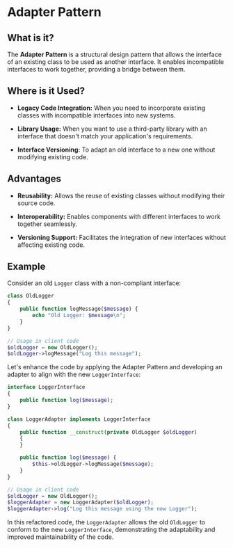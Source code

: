 # Adapter Pattern

## What is it?

The **Adapter Pattern** is a structural design pattern that allows the interface of an existing class to be used as another interface. It enables incompatible interfaces to work together, providing a bridge between them.

## Where is it Used?

- **Legacy Code Integration:** When you need to incorporate existing classes with incompatible interfaces into new systems.

- **Library Usage:** When you want to use a third-party library with an interface that doesn't match your application's requirements.

- **Interface Versioning:** To adapt an old interface to a new one without modifying existing code.

## Advantages

- **Reusability:** Allows the reuse of existing classes without modifying their source code.

- **Interoperability:** Enables components with different interfaces to work together seamlessly.

- **Versioning Support:** Facilitates the integration of new interfaces without affecting existing code.

## Example

Consider an old `Logger` class with a non-compliant interface:

```php
class OldLogger 
{
    public function logMessage($message) {
        echo "Old Logger: $message\n";
    }
}

// Usage in client code
$oldLogger = new OldLogger();
$oldLogger->logMessage("Log this message");
```

Let's enhance the code by applying the Adapter Pattern and developing an adapter to align with the new `LoggerInterface`:

```php
interface LoggerInterface 
{
    public function log($message);
}

class LoggerAdapter implements LoggerInterface 
{
    public function __construct(private OldLogger $oldLogger) 
    {
    }

    public function log($message) {
        $this->oldLogger->logMessage($message);
    }
}

// Usage in client code
$oldLogger = new OldLogger();
$loggerAdapter = new LoggerAdapter($oldLogger);
$loggerAdapter->log("Log this message using the new Logger");
```

In this refactored code, the `LoggerAdapter` allows the old `OldLogger` to conform to the new `LoggerInterface`, demonstrating the adaptability and improved maintainability of the code.
